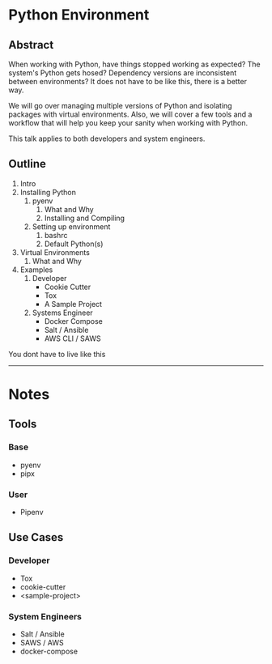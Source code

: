 # Python Environment

## Abstract
When working with Python, have things stopped working as expected? The system's Python gets hosed? Dependency versions are inconsistent between environments? It does not have to be like this, there is a better way.

We will go over managing multiple versions of Python and isolating packages with virtual environments. Also, we will cover a few tools and a workflow that will help you keep your sanity when working with Python.



This talk applies to both developers and system engineers.

## Outline

1. Intro
2. Installing Python
	1. pyenv
		1. What and Why
		2. Installing and Compiling
	2. Setting up environment
		1. bashrc
		1. Default Python(s)
3. Virtual Environments
	1. What and Why
4. Examples
	1. Developer
		* Cookie Cutter
		* Tox
		* A Sample Project
	2. Systems Engineer
		* Docker Compose
		* Salt / Ansible
		* AWS CLI / SAWS 

You dont have to live like this


---
# Notes

## Tools
### Base
* pyenv
* pipx
### User
* Pipenv

## Use Cases
### Developer
* Tox
* cookie-cutter
* \<sample-project>
### System Engineers
* Salt / Ansible
* SAWS / AWS
* docker-compose
<!--stackedit_data:
eyJoaXN0b3J5IjpbLTQzMDQ2MzMwNywtMzIzNzI1ODI1LDEyNj
g1MDYxOTgsODQzODUyNjk2LDY5NzI5ODMxMV19
-->